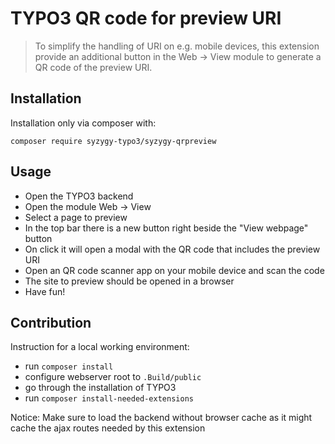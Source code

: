 # TYPO3 QR code for preview URI

> To simplify the handling of URI on e.g. mobile devices, this extension provide an additional button in the Web -> View module to generate a QR code of the preview URI.

## Installation

Installation only via composer with:

```
composer require syzygy-typo3/syzygy-qrpreview
```

## Usage

- Open the TYPO3 backend
- Open the module Web -> View
- Select a page to preview
- In the top bar there is a new button right beside the "View webpage" button
- On click it will open a modal with the QR code that includes the preview URI
- Open an QR code scanner app on your mobile device and scan the code
- The site to preview should be opened in a browser 
- Have fun!

## Contribution

Instruction for a local working environment:

- run `composer install`
- configure webserver root to `.Build/public`
- go through the installation of TYPO3
- run `composer install-needed-extensions`

Notice: Make sure to load the backend without browser cache as it might cache the ajax routes needed by this extension
